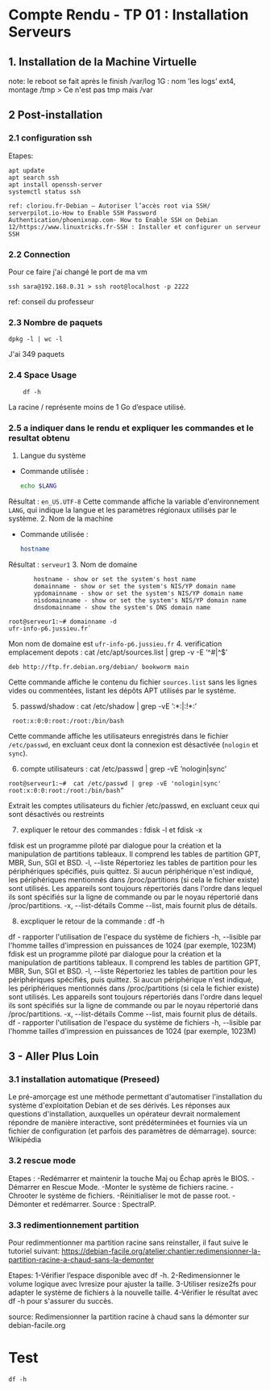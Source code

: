 # Compte Rendu - TP 01 : Installation Serveurs

## 1. Installation de la Machine Virtuelle

note: le reboot se fait après le finish
/var/log 1G : nom ’les logs’
ext4, montage /tmp > Ce n'est pas tmp mais /var

## 2 Post-installation
### 2.1 configuration ssh
Etapes:
```span
apt update
apt search ssh
apt install openssh-server
systemctl status ssh

ref: cloriou.fr-Debian – Autoriser l’accès root via SSH/ serverpilot.io-How to Enable SSH Password Authentication/phoenixnap.com- How to Enable SSH on Debian 12/https://www.linuxtricks.fr-SSH : Installer et configurer un serveur SSH

```
### 2.2 Connection
Pour ce faire j'ai changé le port de ma vm
```span
ssh sara@192.168.0.31 > ssh root@localhost -p 2222
```
ref: conseil du professeur

### 2.3 Nombre de paquets
```span
dpkg -l | wc -l
```
J'ai 349 paquets

### 2.4 Space Usage
```span
    df -h
```
La racine / représente moins de 1 Go d’espace utilisé.

### 2.5 a indiquer dans le rendu et expliquer les commandes et le resultat obtenu
1. Langue du système
- Commande utilisée :
  ```bash
  echo $LANG
  ```
Résultat : `en_US.UTF-8`
Cette commande affiche la variable d'environnement `LANG`, qui indique la langue et les paramètres régionaux utilisés par le système.
2. Nom de la machine
- Commande utilisée :
  ```bash
  hostname
  ```
Résultat : `serveur1`
3. Nom de domaine
```bashNAME
       hostname - show or set the system's host name
       domainname - show or set the system's NIS/YP domain name
       ypdomainname - show or set the system's NIS/YP domain name
       nisdomainname - show or set the system's NIS/YP domain name
       dnsdomainname - show the system's DNS domain name
```
```span
root@serveur1:~# domainname -d
ufr-info-p6.jussieu.fr`
```
Mon nom de domaine est `ufr-info-p6.jussieu.fr`
4. verification emplacement depots : cat /etc/apt/sources.list | grep -v -E ’^#|^$’
```
deb http://ftp.fr.debian.org/debian/ bookworm main
```
Cette commande affiche le contenu du fichier `sources.list` sans les lignes vides ou commentées, listant les dépôts APT utilisés par le système.

5. passwd/shadow : cat /etc/shadow | grep -vE ’:\*:|:!\*:’
 ```
  root:x:0:0:root:/root:/bin/bash
  ```
 Cette commande affiche les utilisateurs enregistrés dans le fichier `/etc/passwd`, en excluant ceux dont la connexion est désactivée (`nologin` et `sync`).

6. compte utilisateurs : cat /etc/passwd | grep -vE ’nologin|sync’
```span
root@serveur1:~#  cat /etc/passwd | grep -vE 'nologin|sync'
root:x:0:0:root:/root:/bin/bash”
```
Extrait les comptes utilisateurs du fichier /etc/passwd, en excluant ceux qui sont désactivés ou restreints

7. expliquer le retour des commandes : fdisk -l et fdisk -x

fdisk est un programme piloté par dialogue pour la création et la manipulation de partitions tableaux. Il comprend les tables de partition GPT, MBR, Sun, SGI et BSD. 
-l, --liste Répertoriez les tables de partition pour les périphériques spécifiés, puis quittez. Si aucun périphérique n'est indiqué, les périphériques mentionnés dans /proc/partitions (si cela le fichier existe) sont utilisés. Les appareils sont toujours répertoriés dans l'ordre dans lequel ils sont spécifiés sur la ligne de commande ou par le noyau répertorié dans /proc/partitions. -x, --list-détails Comme --list, mais fournit plus de détails.

8. excpliquer le retour de la commande : df -h

df - rapporter l'utilisation de l'espace du système de fichiers 
-h, --lisible par l'homme tailles d'impression en puissances de 1024 (par exemple, 1023M)
fdisk est un programme piloté par dialogue pour la création et la manipulation de partitions tableaux. Il comprend les tables de partition GPT, MBR, Sun, SGI et BSD. 
-l, --liste Répertoriez les tables de partition pour les périphériques spécifiés, puis quittez. Si aucun périphérique n'est indiqué, les périphériques mentionnés dans /proc/partitions (si cela le fichier existe) sont utilisés. Les appareils sont toujours répertoriés dans l'ordre dans lequel ils sont spécifiés sur la ligne de commande ou par le noyau répertorié dans /proc/partitions. -x, --list-détails Comme --list, mais fournit plus de détails.
df - rapporter l'utilisation de l'espace du système de fichiers 
-h, --lisible par l'homme tailles d'impression en puissances de 1024 (par exemple, 1023M)


## 3 - Aller Plus Loin
### 3.1 installation automatique (Preseed)
Le pré-amorçage est une méthode permettant d'automatiser l'installation du système d'exploitation Debian et de ses dérivés. Les réponses aux questions d'installation, auxquelles un opérateur devrait normalement répondre de manière interactive, sont prédéterminées et fournies via un fichier de configuration (et parfois des paramètres de démarrage).
source: Wikipédia 

### 3.2 rescue mode
Etapes :
-Redémarrer et maintenir la touche Maj ou Échap après le BIOS.
-Démarrer en Rescue Mode.
-Monter le système de fichiers racine.
-Chrooter le système de fichiers.
-Réinitialiser le mot de passe root.
-Démonter et redémarrer.
Source : SpectralP.

### 3.3 redimentionnement partition
Pour redimmentionner ma partition racine sans reinstaller, il faut suive le tutoriel suivant:
https://debian-facile.org/atelier:chantier:redimensionner-la-partition-racine-a-chaud-sans-la-demonter

Etapes:
1-Vérifier l’espace disponible avec df -h. 
2-Redimensionner le volume logique avec lvresize pour ajuster la taille. 
3-Utiliser resize2fs pour adapter le système de fichiers à la nouvelle taille. 
4-Vérifier le résultat avec df -h pour s'assurer du succès.

source: Redimensionner la partition racine à chaud sans la démonter sur debian-facile.org

# Test
```span
df -h
```